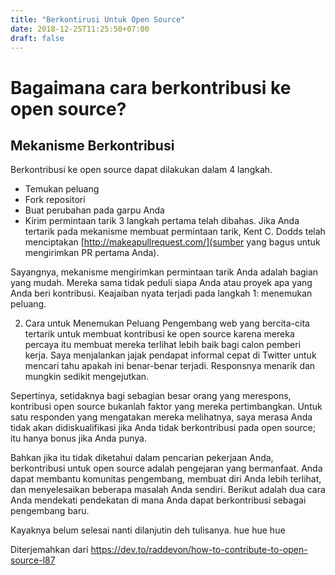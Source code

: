```yaml
---
title: "Berkontirusi Untuk Open Source"
date: 2018-12-25T11:25:50+07:00
draft: false
---
```

# Bagaimana cara berkontribusi ke open source?

## Mekanisme Berkontribusi
Berkontribusi ke open source dapat dilakukan dalam 4 langkah.

- Temukan peluang
- Fork repositori
- Buat perubahan pada garpu Anda
- Kirim permintaan tarik
3 langkah pertama telah dibahas. Jika Anda tertarik pada mekanisme membuat permintaan tarik, Kent C. Dodds telah menciptakan [http://makeapullrequest.com/](sumber yang bagus untuk mengirimkan PR pertama Anda).

Sayangnya, mekanisme mengirimkan permintaan tarik Anda adalah bagian yang mudah. Mereka sama tidak peduli siapa Anda atau proyek apa yang Anda beri kontribusi. Keajaiban nyata terjadi pada langkah 1: menemukan peluang.

2. Cara untuk Menemukan Peluang
Pengembang web yang bercita-cita tertarik untuk membuat kontribusi ke open source karena mereka percaya itu membuat mereka terlihat lebih baik bagi calon pemberi kerja. Saya menjalankan jajak pendapat informal cepat di Twitter untuk mencari tahu apakah ini benar-benar terjadi. Responsnya menarik dan mungkin sedikit mengejutkan.

Sepertinya, setidaknya bagi sebagian besar orang yang merespons, kontribusi open source bukanlah faktor yang mereka pertimbangkan. Untuk satu responden yang mengatakan mereka melihatnya, saya merasa Anda tidak akan didiskualifikasi jika Anda tidak berkontribusi pada open source; itu hanya bonus jika Anda punya.

Bahkan jika itu tidak diketahui dalam pencarian pekerjaan Anda, berkontribusi untuk open source adalah pengejaran yang bermanfaat. Anda dapat membantu komunitas pengembang, membuat diri Anda lebih terlihat, dan menyelesaikan beberapa masalah Anda sendiri. Berikut adalah dua cara Anda mendekati pendekatan di mana Anda dapat berkontribusi sebagai pengembang baru.

Kayaknya belum selesai nanti dilanjutin deh tulisanya. hue hue hue

Diterjemahkan dari https://dev.to/raddevon/how-to-contribute-to-open-source-l87
